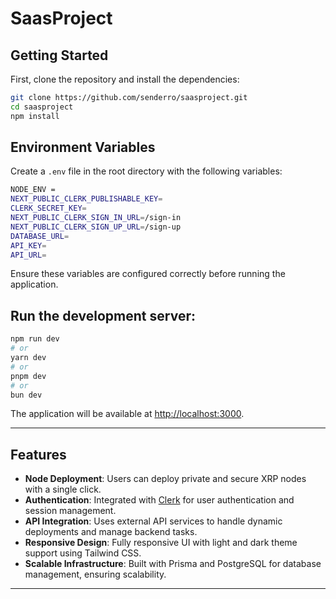 # SaasProject

## Getting Started
First, clone the repository and install the dependencies:

```bash
git clone https://github.com/senderro/saasproject.git
cd saasproject
npm install
```


## Environment Variables

Create a `.env` file in the root directory with the following variables:

```bash
NODE_ENV =
NEXT_PUBLIC_CLERK_PUBLISHABLE_KEY=
CLERK_SECRET_KEY=
NEXT_PUBLIC_CLERK_SIGN_IN_URL=/sign-in
NEXT_PUBLIC_CLERK_SIGN_UP_URL=/sign-up
DATABASE_URL=
API_KEY=
API_URL=
```
Ensure these variables are configured correctly before running the application.

## Run the development server:

```bash
npm run dev
# or
yarn dev
# or
pnpm dev
# or
bun dev
```
The application will be available at [http://localhost:3000](http://localhost:3000).


---

## Features

- **Node Deployment**: Users can deploy private and secure XRP nodes with a single click.
- **Authentication**: Integrated with [Clerk](https://clerk.dev) for user authentication and session management.
- **API Integration**: Uses external API services to handle dynamic deployments and manage backend tasks.
- **Responsive Design**: Fully responsive UI with light and dark theme support using Tailwind CSS.
- **Scalable Infrastructure**: Built with Prisma and PostgreSQL for database management, ensuring scalability.

---
